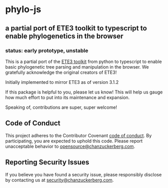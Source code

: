 # phylo-js

## a partial port of ETE3 toolkit to typescript to enable phylogenetics in the browser

### status: early prototype, unstable

This is a partial port of the [ETE3 toolkit](https://github.com/etetoolkit/ete) from python to typescript to enable basic phylogenetic tree parsing and manipulation in the browser. We gratefully acknowledge the original creators of ETE3!

Initially implemented to mirror ETE3 as of version 3.1.2

If this package is helpful to you, please let us know! This will help us gauge how much effort to put into its maintenance and expansion.

Speaking of, contributions are super, super welcome!

## Code of Conduct

This project adheres to the Contributor Covenant [code of conduct](https://github.com/chanzuckerberg/.github/blob/master/CODE_OF_CONDUCT.md). By participating, you are expected to uphold this code. Please report unacceptable behavior to [opensource@chanzuckerberg.com](mailto:opensource@chanzuckerberg.com).

## Reporting Security Issues

If you believe you have found a security issue, please responsibly disclose by contacting us at [security@chanzuckerberg.com](mailto:security@chanzuckerberg.com).
